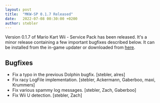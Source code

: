 ```yaml
---
layout: post
title:  "MKW-SP 0.1.7 Released"
date:   2022-07-08 00:30:00 +0200
author: stebler
---
```


Version 0.1.7 of Mario Kart Wii - Service Pack has been released. It's a minor release containing a few important bugfixes described below. It can be installed from the in-game updater or downloaded from [here](https://github.com/stblr/mkw-sp/releases/download/v0.1.7/mkw-sp-v0.1.7.zip).

## Bugfixes

- Fix a typo in the previous Dolphin bugfix. [stebler, alres]
- Fix racy LogFile implementation. [stebler, Ackermann, Gaberboo, maxi, Krummers]
- Fix various spammy log messages. [stebler, Zach, Gaberboo]
- Fix Wii U detection. [stebler, Zach]
